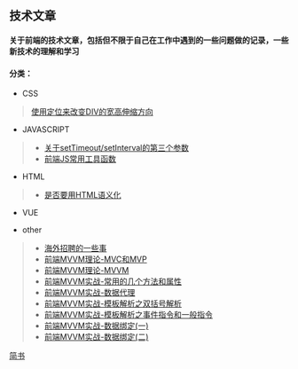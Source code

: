 ## 技术文章

#### 关于前端的技术文章，包括但不限于自己在工作中遇到的一些问题做的记录，一些新技术的理解和学习

#### 分类：
- CSS
> [使用定位来改变DIV的宽高伸缩方向](https://github.com/guxiangyuan11/Own_Article/blob/master/CSS/%E4%BD%BF%E7%94%A8%E5%AE%9A%E4%BD%8D%E4%BF%AE%E6%94%B9%E5%85%83%E7%B4%A0%E5%8E%9F%E7%82%B9.md)
- JAVASCRIPT
> * [关于setTimeout/setInterval的第三个参数](https://github.com/guxiangyuan11/Own_Article/blob/master/JAVASCRIPT/%E5%85%B3%E4%BA%8EsetTimeout/setInterval%E7%9A%84%E7%AC%AC%E4%B8%89%E4%B8%AA%E5%8F%82%E6%95%B0.md)
> * [前端JS常用工具函数](https://github.com/guxiangyuan11/Own_Article/blob/master/JAVASCRIPT/JS%E5%B8%B8%E7%94%A8%E5%B7%A5%E5%85%B7%E5%87%BD%E6%95%B0%E9%9B%86%E5%90%88.md)
- HTML
> * [是否要用HTML语义化](https://github.com/guxiangyuan11/Own_Article/blob/master/HTML/%E6%98%AF%E5%90%A6%E8%A6%81%E7%94%A8HTML%E8%AF%AD%E4%B9%89%E5%8C%96.md)
- VUE

- other
> * [海外招聘的一些事](https://github.com/guxiangyuan11/Own_Article/blob/master/other/%E5%85%B3%E4%BA%8E%E6%B5%B7%E5%A4%96%E6%8B%9B%E8%81%98%E7%9A%84%E4%B8%80%E4%BA%9B%E4%BA%8B.md)
> * [前端MVVM理论-MVC和MVP](https://www.jianshu.com/p/e2ac3260c767)
> * [前端MVVM理论-MVVM](https://www.jianshu.com/p/7088249276de)
> * [前端MVVM实战-常用的几个方法和属性](https://www.jianshu.com/p/ca9404cf2f9b)
> * [前端MVVM实战-数据代理](https://www.jianshu.com/p/56f859da7a7d)
> * [前端MVVM实战-模板解析之双括号解析](https://www.jianshu.com/p/160c989e73c1)
> * [前端MVVM实战-模板解析之事件指令和一般指令](https://www.jianshu.com/p/faff382af115)
> * [前端MVVM实战-数据绑定(一)](https://www.jianshu.com/p/3bf0b4d76611)
> * [前端MVVM实战-数据绑定(二)](https://www.jianshu.com/p/21592a132f67)

[简书](https://www.jianshu.com/u/fdc9dbfc5a32)